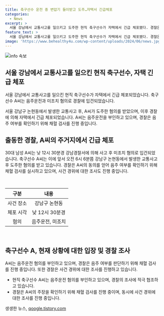 ```yaml
---
title: 축구선수 운전 중 변압기 들이받고 도주…자택서 긴급체포
categories:
  - News
excerpt: >
  서울 강남에서 교통사고를 일으키고 도주한 현직 축구선수가 자택에서 긴급 체포됐다. 경찰은 A씨를 사고 후 미조치 혐의로 입건했다고 밝혔으며, A씨는 음주 운전 혐의를 부인 중이다. 경찰은 음주 여부를 확인하기 위해 채혈 검사를 진행하고 사건 경위를 조사 중이다.
feature_text: >
  서울 강남에서 교통사고를 일으키고 도주한 현직 축구선수가 자택에서 긴급 체포됐다. 경찰은 A씨를 사고 후 미조치 혐의로 입건했다고 밝혔으며, A씨는 음주 운전 혐의를 부인 중이다. 경찰은 음주 여부를 확인하기 위해 채혈 검사를 진행하고 사건 경위를 조사 중이다.
image: 'https://www.behealthy4u.com/wp-content/uploads/2024/06/news.jpg'
---
```


<p><img src="https://www.behealthy4u.com/wp-content/uploads/2024/06/news.jpg" alt="info 속보" /></p>

<h2 data-ke-size="size26">서울 강남에서 교통사고를 일으킨 현직 축구선수, 자택 긴급 체포</h2>

<p>서울 강남에서 교통사고를 일으킨 현직 축구선수가 자택에서 긴급 체포되었습니다. 축구선수 A씨는 음주운전과 미조치 혐의로 경찰에 입건되었습니다.</p>

<p data-ke-size="size16">서울 강남구 논현동에서 발생한 교통사고 후, A씨가 도주한 혐의를 받았으며, 이후 경찰에 의해 자택에서 긴급 체포되었습니다. A씨는 음주운전을 부인하고 있으며, 경찰은 음주 여부를 확인하기 위해 채혈 검사를 진행 중입니다.</p>

<h2 data-ke-size="size26">출동한 경찰, A씨의 주거지에서 긴급 체포</h2>

<p>30대 남성 A씨는 낮 12시 30분경 강남경찰서에 의해 사고 후 미조치 혐의로 입건되었습니다. 축구선수 A씨는 이에 앞서 오전 6시 6분쯤 강남구 논현동에서 발생한 교통사고 후 도주한 혐의를 받고 있습니다. 경찰은 A씨의 동의를 얻어 음주 여부를 확인하기 위해 채혈 검사를 실시하고 있으며, 사건 경위에 대한 조사도 진행 중입니다.</p>

<p data-ke-size="size16">&nbsp;</p>

<table>
    <thead>
        <tr>
            <th style="text-align: center;">구분</th>
            <th style="text-align: center;">내용</th>
        </tr>
    </thead>
    <tbody>
        <tr>
            <td style="text-align: center;">사건 장소</td>
            <td style="text-align: center;">강남구 논현동</td>
        </tr>
        <tr>
            <td style="text-align: center;">체포 시각</td>
            <td style="text-align: center;">낮 12시 30분경</td>
        </tr>
        <tr>
            <td style="text-align: center;">혐의</td>
            <td style="text-align: center;">음주운전, 미조치</td>
        </tr>
    </tbody>
</table>

<p data-ke-size="size16">&nbsp;</p>

<h2 data-ke-size="size26">축구선수 A, 현재 상황에 대한 입장 및 경찰 조사</h2>

<p>A씨는 음주운전 혐의를 부인하고 있으며, 경찰은 음주 여부를 판단하기 위해 채혈 검사를 진행 중입니다. 또한 경찰은 사건 경위에 대한 조사를 진행하고 있습니다.</p>

<ul>
    <li>현직 축구선수 A씨는 음주운전 혐의를 부인하고 있으며, 경찰의 조사에 적극 협조하고 있습니다.</li>
    <li>경찰은 A씨의 주장을 확인하기 위해 채혈 검사를 진행 중이며, 동시에 사건 경위에 대한 조사를 진행 중입니다.</li>
</ul>
생생한 뉴스, <a href="https://qoogle.tistory.com" rel="dofollow">qoogle.tistory.com</a>


